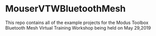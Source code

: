 # MouserVTWBluetoothMesh

This repo contains all of the example projects for the Modus Toolbox Bluetooth Mesh Virtual Training Workshop being held on May 29,2019
